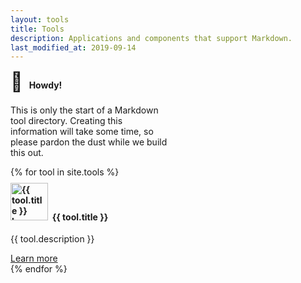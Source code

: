 ```yaml
---
layout: tools
title: Tools
description: Applications and components that support Markdown.
last_modified_at: 2019-09-14
---
```


<div class="row">
  <div class="col-sm-3" style="padding-top:20px">
    <div class="card" style="width: 16rem;">
      <div class="card-body">
        <h4 class="card-title no-anchor" style="margin-top: -20px"><span class="emoji" style="font-size:30px">👋</span>&nbsp;&nbsp;&nbsp;Howdy!</h4>
        <p class="card-text">This is only the start of a Markdown tool directory. Creating this information will take some time, so please pardon the dust while we build this out.</p>
      </div>
    </div>
  </div>

  {% for tool in site.tools %}
  <div class="col-sm-3" style="padding-top:20px">
    <div class="card" style="width: 16rem;">
      <div class="card-body">
        <h4 class="card-title no-anchor" style="margin-top: -20px"><img src="/assets/images/tool-icons/{{ tool.icon }}" alt="{{ tool.title }} logo" style="width:60px; margin-top:-5px">&nbsp;&nbsp;{{ tool.title }}</h4>
        <p class="card-text">{{ tool.description }}</p>
        <a href="{{ tool.url }}" class="btn btn-outline-secondary btn-sm">Learn more</a>
      </div>
    </div>
  </div>
  {% endfor %}
</div>
